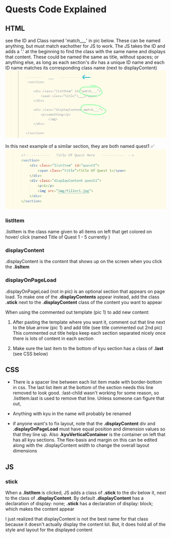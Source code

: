 # Quests Code Explained
## HTML
see the ID and Class named 'match___' in pic below.
These can be named anything, but must match eachother for JS to work. The JS takes the ID and adds a '.' at the beginning to find the class with the same name and displays that content. These could be named the same as title, without spaces; or anything else, as long as each section's div has a unique ID name and each ID name matches its corresponding class name (next to displayContent)<br>
<img src="img/brelaCode1.png">


In this next example of a similar section, they are both named quest1         ✅
<img src="img/brelaCode2.png">

### listItem ###
.listItem is the class name given to all items on left that get colored on hover/ click (named Title of Quest 1 - 5 currently )

### displayContent ###
.displayContent is the content that shows up on the screen when you click the <strong>.lisItem</strong>

### displayOnPageLoad ###
.displayOnPageLoad (not in pic) is an optional section that appears on page load. To make one of the <strong>.displayContents</strong> appear instead, add the class <strong>.stick</strong> next to the <strong>.displayContent</strong> class of the content you want to appear

When using the commented out template (pic 1) to add new content:
1) After pasting the template where you want it, comment out that line next to the blue arrow (pic 1) and add title (see title commented out 2nd pic)
This commented out title helps keep each section separated nicely once there is lots of content in each section

2) Make sure the last item to the bottom of kyu section has a class of <strong>.last</strong> (see CSS below)

## CSS ##

* There is a spacer line between each list item made with border-bottom in css. The last list item at the bottom of the section needs this line removed to look good. :last-child wasn't working for some reason, so .listItem.last is used to remove that line. Unless someone can figure that out, 

* Anything with kyu in the name will probably be renamed

* if anyone want's to fix layout, note that the <strong>.displayContent</strong> div and <strong>.displayOnPageLoad</strong> must have equal position and dimension values so that they line up. Also <strong>.kyuVerticalContainer</strong> is the container on left that has all kyu sections. The flex-basis and margin on this can be edited along with the .displayContent width to change the overall layout dimensions

## JS ##

### stick ###
When a <strong>.listItem</strong> is clicked, JS adds a class of <strong>.stick</strong> to the div below it, next to the class of <strong>.displayContent</strong>. By default <strong>.displayContent</strong> has a declaration of display: none; <strong>.stick</strong> has a declaration of display: block; which makes the content appear

I just realized that displayContent is not the best name for that class because it doesn't actually display the content lol. But, it does hold all of the style and layout for the displayed content
